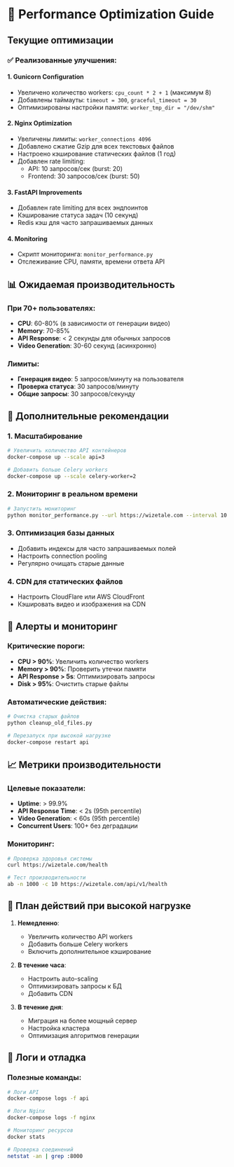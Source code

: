 # 🚀 Performance Optimization Guide

## Текущие оптимизации

### ✅ Реализованные улучшения:

#### 1. **Gunicorn Configuration**
- Увеличено количество workers: `cpu_count * 2 + 1` (максимум 8)
- Добавлены таймауты: `timeout = 300`, `graceful_timeout = 30`
- Оптимизированы настройки памяти: `worker_tmp_dir = "/dev/shm"`

#### 2. **Nginx Optimization**
- Увеличены лимиты: `worker_connections 4096`
- Добавлено сжатие Gzip для всех текстовых файлов
- Настроено кэширование статических файлов (1 год)
- Добавлен rate limiting:
  - API: 10 запросов/сек (burst: 20)
  - Frontend: 30 запросов/сек (burst: 50)

#### 3. **FastAPI Improvements**
- Добавлен rate limiting для всех эндпоинтов
- Кэширование статуса задач (10 секунд)
- Redis кэш для часто запрашиваемых данных

#### 4. **Monitoring**
- Скрипт мониторинга: `monitor_performance.py`
- Отслеживание CPU, памяти, времени ответа API

## 📊 Ожидаемая производительность

### При 70+ пользователях:
- **CPU**: 60-80% (в зависимости от генерации видео)
- **Memory**: 70-85% 
- **API Response**: < 2 секунды для обычных запросов
- **Video Generation**: 30-60 секунд (асинхронно)

### Лимиты:
- **Генерация видео**: 5 запросов/минуту на пользователя
- **Проверка статуса**: 30 запросов/минуту
- **Общие запросы**: 30 запросов/секунду

## 🔧 Дополнительные рекомендации

### 1. **Масштабирование**
```bash
# Увеличить количество API контейнеров
docker-compose up --scale api=3

# Добавить больше Celery workers
docker-compose up --scale celery-worker=2
```

### 2. **Мониторинг в реальном времени**
```bash
# Запустить мониторинг
python monitor_performance.py --url https://wizetale.com --interval 10
```

### 3. **Оптимизация базы данных**
- Добавить индексы для часто запрашиваемых полей
- Настроить connection pooling
- Регулярно очищать старые данные

### 4. **CDN для статических файлов**
- Настроить CloudFlare или AWS CloudFront
- Кэшировать видео и изображения на CDN

## 🚨 Алерты и мониторинг

### Критические пороги:
- **CPU > 90%**: Увеличить количество workers
- **Memory > 90%**: Проверить утечки памяти
- **API Response > 5s**: Оптимизировать запросы
- **Disk > 95%**: Очистить старые файлы

### Автоматические действия:
```bash
# Очистка старых файлов
python cleanup_old_files.py

# Перезапуск при высокой нагрузке
docker-compose restart api
```

## 📈 Метрики производительности

### Целевые показатели:
- **Uptime**: > 99.9%
- **API Response Time**: < 2s (95th percentile)
- **Video Generation**: < 60s (95th percentile)
- **Concurrent Users**: 100+ без деградации

### Мониторинг:
```bash
# Проверка здоровья системы
curl https://wizetale.com/health

# Тест производительности
ab -n 1000 -c 10 https://wizetale.com/api/v1/health
```

## 🔄 План действий при высокой нагрузке

1. **Немедленно**:
   - Увеличить количество API workers
   - Добавить больше Celery workers
   - Включить дополнительное кэширование

2. **В течение часа**:
   - Настроить auto-scaling
   - Оптимизировать запросы к БД
   - Добавить CDN

3. **В течение дня**:
   - Миграция на более мощный сервер
   - Настройка кластера
   - Оптимизация алгоритмов генерации

## 📝 Логи и отладка

### Полезные команды:
```bash
# Логи API
docker-compose logs -f api

# Логи Nginx
docker-compose logs -f nginx

# Мониторинг ресурсов
docker stats

# Проверка соединений
netstat -an | grep :8000
``` 